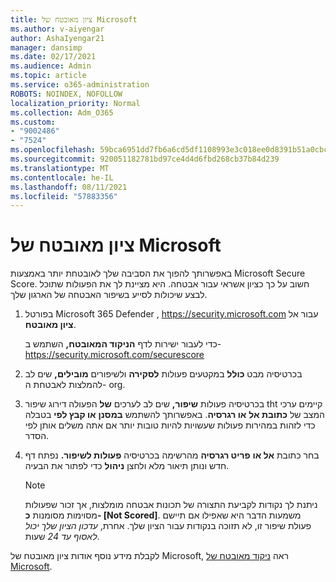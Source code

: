 ```yaml
---
title: ציון מאובטח של Microsoft
ms.author: v-aiyengar
author: AshaIyengar21
manager: dansimp
ms.date: 02/17/2021
ms.audience: Admin
ms.topic: article
ms.service: o365-administration
ROBOTS: NOINDEX, NOFOLLOW
localization_priority: Normal
ms.collection: Adm_O365
ms.custom:
- "9002486"
- "7524"
ms.openlocfilehash: 59bca6951dd7fb6a6cd5df1108993e3c018ee0d8391b51a0cbcaf3a61fc45a55
ms.sourcegitcommit: 920051182781bd97ce4d4d6fbd268cb37b84d239
ms.translationtype: MT
ms.contentlocale: he-IL
ms.lasthandoff: 08/11/2021
ms.locfileid: "57883356"
---
```

# <a name="microsoft-secure-score"></a>ציון מאובטח של Microsoft

באפשרותך להפוך את הסביבה שלך לאובטחת יותר באמצעות Microsoft Secure Score. חשוב על כך כציון אשראי עבור אבטחה. היא מציינת לך את הפעולות שתוכל לבצע שיכולות לסייע בשיפור האבטחה של הארגון שלך.

1. בפורטל Microsoft 365 Defender , <https://security.microsoft.com> עבור אל **ציון מאובטח**.

   כדי לעבור ישירות לדף **הניקוד המאובטח,** השתמש ב- <https://security.microsoft.com/securescore>

2. בכרטיסיה מבט **כולל** במקטעים פעולות **לסקירה** ולשיפורים **מובילים,** שים לב להמלצות לאבטחת ה- org.

3. בכרטיסיה פעולות **שיפור,** שים  לב לערכים **של** הפעולה  דירוג שיפור tht קיימים ערכי המצב של **כתובת אל** **או רגרסיה**. באפשרותך להשתמש **במסנן** **או קבץ לפי** בטבלה כדי לזהות במהירות פעולות שעשויות להיות טובות יותר אם אתה משלים אותן לפי הסדר.

4. בחר כתובת **אל או** **פריט רגרסיה** מהרשימה בכרטיסיה **פעולות לשיפור.** נפתח דף חדש ונותן תיאור מלא ולחצן **ניהול** כדי לפתור את הבעיה.

    > [!NOTE]
    > ניתנת לך נקודות לקביעת התצורה של תכונות אבטחה מומלצות, אך זכור שפעולות מסוימות מסומנות **כ- [Not Scored]**. משמעות הדבר היא שאפילו אם תיישם פעולת שיפור זו, לא תזוכה בנקודות עבור הציון שלך. אחרת, *עדכון הציון שלך יכול לאסוף עד 24* שעות.

לקבלת מידע נוסף אודות ציון מאובטח של Microsoft, ראה [ניקוד מאובטח של Microsoft](https://docs.microsoft.com/microsoft-365/security/defender/microsoft-secure-score).
